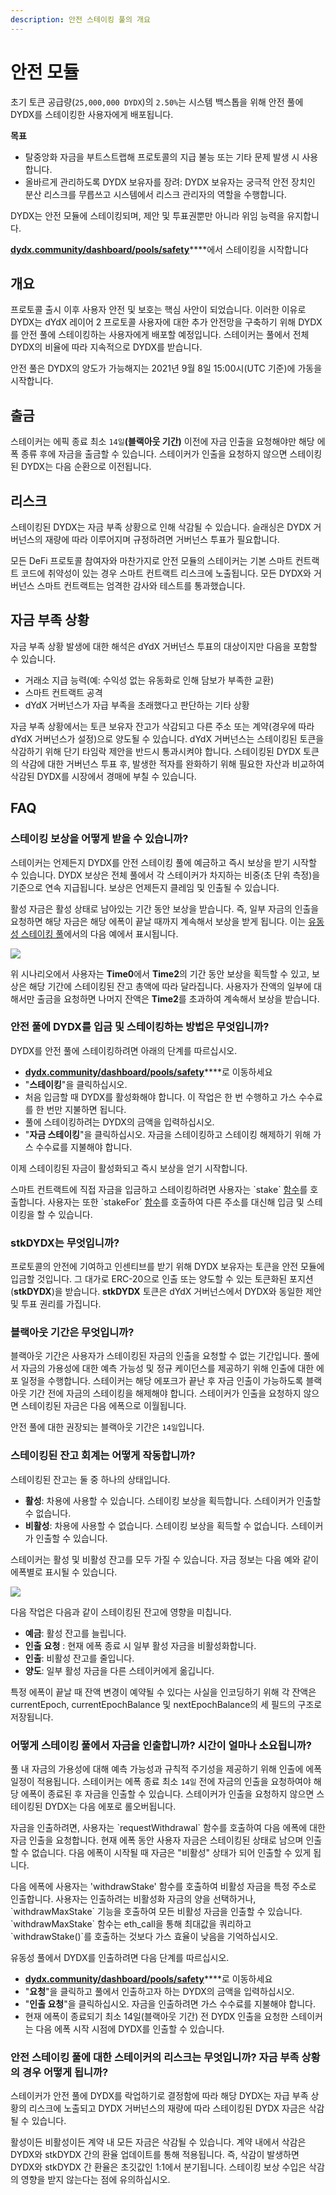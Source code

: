 ```yaml
---
description: 안전 스테이킹 풀의 개요
---
```


# 안전 모듈

초기 토큰 공급량(`25,000,000 DYDX`)의 `2.50%`는 시스템 백스톱을 위해 안전 풀에 DYDX를 스테이킹한 사용자에게 배포됩니다.

**목표**

* 탈중앙화 자금을 부트스트랩해 프로토콜의 지급 불능 또는 기타 문제 발생 시 사용합니다.
* 올바르게 관리하도록 DYDX 보유자를 장려: DYDX 보유자는 궁극적 안전 장치인 분산 리스크를 무릅쓰고 시스템에서 리스크 관리자의 역할을 수행합니다.

DYDX는 안전 모듈에 스테이킹되며, 제안 및 투표권뿐만 아니라 위임 능력을 유지합니다.

[**dydx.community/dashboard/pools/safety**](https://dydx.community/dashboard/pools/safety)****에서 스테이킹을 시작합니다

## 개요

프로토콜 출시 이후 사용자 안전 및 보호는 핵심 사안이 되었습니다. 이러한 이유로 DYDX는 dYdX 레이어 2 프로토콜 사용자에 대한 추가 안전망을 구축하기 위해 DYDX를 안전 풀에 스테이킹하는 사용자에게 배포할 예정입니다. 스테이커는 풀에서 전체 DYDX의 비율에 따라 지속적으로 DYDX를 받습니다.

안전 풀은 DYDX의 양도가 가능해지는 2021년 9월 8일 15:00시(UTC 기준)에 가동을 시작합니다.

## 출금

스테이커는 에픽 종료 최소 `14일`**(블랙아웃 기간)** 이전에 자금 인출을 요청해야만 해당 에폭 종류 후에 자금을 출금할 수 있습니다. 스테이커가 인출을 요청하지 않으면 스테이킹된 DYDX는 다음 순환으로 이전됩니다.

## 리스크

스테이킹된 DYDX는 자금 부족 상황으로 인해 삭감될 수 있습니다. 슬래싱은 DYDX 거버넌스의 재량에 따라 이루어지며 규정하려면 거버넌스 투표가 필요합니다.

모든 DeFi 프로토콜 참여자와 마찬가지로 안전 모듈의 스테이커는 기본 스마트 컨트랙트 코드에 취약성이 있는 경우 스마트 컨트랙트 리스크에 노출됩니다. 모든 DYDX와 거버넌스 스마트 컨트랙트는 엄격한 감사와 테스트를 통과했습니다.

## 자금 부족 상황

자금 부족 상황 발생에 대한 해석은 dYdX 거버넌스 투표의 대상이지만 다음을 포함할 수 있습니다.

* 거래소 지급 능력(예: 수익성 없는 유동화로 인해 담보가 부족한 교환)
* 스마트 컨트랙트 공격
* dYdX 거버넌스가 자급 부족을 초래했다고 판단하는 기타 상황

자금 부족 상황에서는 토큰 보유자 잔고가 삭감되고 다른 주소 또는 계약(경우에 따라 dYdX 거버넌스가 설정)으로 양도될 수 있습니다. dYdX 거버넌스는 스테이킹된 토큰을 삭감하기 위해 단기 타임락 제안을 반드시 통과시켜야 합니다. 스테이킹된 DYDX 토큰의 삭감에 대한 거버넌스 투표 후, 발생한 적자를 완화하기 위해 필요한 자산과 비교하여 삭감된 DYDX를 시장에서 경매에 부칠 수 있습니다.

## FAQ

### 스테이킹 보상을 어떻게 받을 수 있습니까?

스테이커는 언제든지 DYDX를 안전 스테이킹 풀에 예금하고 즉시 보상을 받기 시작할 수 있습니다. DYDX 보상은 전체 풀에서 각 스테이커가 차지하는 비중(초 단위 측정)을 기준으로 연속 지급됩니다. 보상은 언제든지 클레임 및 인출될 수 있습니다.

활성 자금은 활성 상태로 남아있는 기간 동안 보상을 받습니다. 즉, 일부 자금의 인출을 요청하면 해당 자금은 해당 에폭이 끝날 때까지 계속해서 보상을 받게 됩니다. 이는 [유동성 스테이킹 풀](https://docs.dydx.community/dydx-governance/staking-pools/liquidity-staking-pool)에서의 다음 예에서 표시됩니다.

![](<.. /.gitbook/assets/image (59).png>)

위 시나리오에서 사용자는 **Time0**에서 **Time2**의 기간 동안 보상을 획득할 수 있고, 보상은 해당 기간에 스테이킹된 잔고 총액에 따라 달라집니다. 사용자가 잔액의 일부에 대해서만 출금을 요청하면 나머지 잔액은 **Time2**를 초과하여 계속해서 보상을 받습니다.

### 안전 풀에 DYDX를 입금 및 스테이킹하는 방법은 무엇입니까?

DYDX를 안전 풀에 스테이킹하려면 아래의 단계를 따르십시오.

* [**dydx.community/dashboard/pools/safety**](https://dydx.community/dashboard/pools/safety)****로 이동하세요
* "**스테이킹**"을 클릭하십시오.
* 처음 입금할 때 DYDX를 활성화해야 합니다. 이 작업은 한 번 수행하고 가스 수수료를 한 번만 지불하면 됩니다.
* 풀에 스테이킹하려는 DYDX의 금액을 입력하십시오.
* "**자금 스테이킹**"을 클릭하십시오. 자금을 스테이킹하고 스테이킹 해제하기 위해 가스 수수료를 지불해야 합니다.

이제 스테이킹된 자금이 활성화되고 즉시 보상을 얻기 시작합니다.

스마트 컨트랙트에 직접 자금을 입금하고 스테이킹하려면 사용자는 \`stake\` [함수](https://github.com/dydxprotocol/governance-private/blob/2645927b44f517f51c84e35a00a1ee810300c13f/contracts/liquidity/v1/impl/LS1Staking.sol#L59)를 호출합니다. 사용자는 또한 \`stakeFor\` [함수](https://github.com/dydxprotocol/governance-private/blob/2645927b44f517f51c84e35a00a1ee810300c13f/contracts/liquidity/v1/impl/LS1Staking.sol#L64)를 호출하여 다른 주소를 대신해 입금 및 스테이킹을 할 수 있습니다.

### stkDYDX는 무엇입니까?

프로토콜의 안전에 기여하고 인센티브를 받기 위해 DYDX 보유자는 토큰을 안전 모듈에 입금할 것입니다. 그 대가로 ERC-20으로 인출 또는 양도할 수 있는 토큰화된 포지션(**stkDYDX**)을 받습니다. **stkDYDX** 토큰은 dYdX 거버넌스에서 DYDX와 동일한 제안 및 투표 권리를 가집니다.

### 블랙아웃 기간은 무엇입니까?

블랙아웃 기간은 사용자가 스테이킹된 자금의 인출을 요청할 수 없는 기간입니다. 풀에서 자금의 가용성에 대한 예측 가능성 및 정규 케이던스를 제공하기 위해 인출에 대한 에포 일정을 수행합니다. 스테이커는 해당 에포크가 끝난 후 자금 인출이 가능하도록 블랙아웃 기간 전에 자금의 스테이킹을 해제해야 합니다. 스테이커가 인출을 요청하지 않으면 스테이킹된 자금은 다음 에폭으로 이월됩니다.

안전 풀에 대한 권장되는 블랙아웃 기간은 `14일`입니다.

### 스테이킹된 잔고 회계는 어떻게 작동합니까?

스테이킹된 잔고는 둘 중 하나의 상태입니다.

* **활성**: 차용에 사용할 수 있습니다. 스테이킹 보상을 획득합니다. 스테이커가 인출할 수 없습니다.
* **비활성**: 차용에 사용할 수 없습니다. 스테이킹 보상을 획득할 수 없습니다. 스테이커가 인출할 수 있습니다.

스테이커는 활성 및 비활성 잔고를 모두 가질 수 있습니다. 자금 정보는 다음 예와 같이 에폭별로 표시될 수 있습니다.

![](<.. /.gitbook/assets/image (36).png>)

다음 작업은 다음과 같이 스테이킹된 잔고에 영향을 미칩니다.

* **예금**: 활성 잔고를 늘립니다.
* **인출** **요청** : 현재 에폭 종료 시 일부 활성 자금을 비활성화합니다.
* **인출**: 비활성 잔고를 줄입니다.
* **양도**: 일부 활성 자금을 다른 스테이커에게 옮깁니다.

특정 에폭이 끝날 때 잔액 변경이 예약될 수 있다는 사실을 인코딩하기 위해 각 잔액은 currentEpoch, currentEpochBalance 및 nextEpochBalance의 세 필드의 구조로 저장됩니다.

### 어떻게 스테이킹 풀에서 자금을 인출합니까? 시간이 얼마나 소요됩니까?

풀 내 자금의 가용성에 대해 예측 가능성과 규칙적 주기성을 제공하기 위해 인출에 에폭 일정이 적용됩니다. 스테이커는 에폭 종료 최소 `14일` 전에 자금의 인출을 요청하여야 해당 에폭이 종료된 후 자금을 인출할 수 있습니다. 스테이커가 인출을 요청하지 않으면 스테이킹된 DYDX는 다음 에포로 롤오버됩니다.

자금을 인출하려면, 사용자는 \`requestWithdrawal\` 함수를 호출하여 다음 에폭에 대한 자금 인출을 요청합니다. 현재 에폭 동안 사용자 자금은 스테이킹된 상태로 남으며 인출할 수 없습니다. 다음 에폭이 시작될 때 자금은 "비활성" 상태가 되어 인출할 수 있게 됩니다.

다음 에폭에 사용자는 \'withdrawStake\' 함수를 호출하여 비활성 자금을 특정 주소로 인출합니다. 사용자는 인출하려는 비활성화 자금의 양을 선택하거나, \`withdrawMaxStake\` 기능을 호출하여 모든 비활성 자금을 인출할 수 있습니다. \`withdrawMaxStake\` 함수는 eth\_call을 통해 최대값을 쿼리하고 \`withdrawStake()\`를 호출하는 것보다 가스 효율이 낮음을 기억하십시오.

유동성 풀에서 DYDX를 인출하려면 다음 단계를 따르십시오.

* [**dydx.community/dashboard/pools/safety**](https://dydx.community/dashboard/pools/safety)****로 이동하세요
* "**요청**"을 클릭하고 풀에서 인출하고자 하는 DYDX의 금액을 입력하십시오.
* "**인출 요청**"을 클릭하십시오. 자금을 인출하려면 가스 수수료를 지불해야 합니다.
* 현재 에폭이 종료되기 최소 14일\(블랙아웃 기간\) 전 DYDX 인출을 요청한 스테이커는 다음 에폭 시작 시점에 DYDX를 인출할 수 있습니다.

### 안전 스테이킹 풀에 대한 스테이커의 리스크는 무엇입니까? 자금 부족 상황의 경우 어떻게 됩니까?

스테이커가 안전 풀에 DYDX를 락업하기로 결정함에 따라 해당 DYDX는 자급 부족 상황의 리스크에 노출되고 DYDX 거버넌스의 재량에 따라 스테이킹된 DYDX 자금은 삭감될 수 있습니다.

활성이든 비활성이든 계약 내 모든 자금은 삭감될 수 있습니다. 계약 내에서 삭감은 DYDX와 stkDYDX 간의 환율 업데이트를 통해 적용됩니다. 즉, 삭감이 발생하면 DYDX와 stkDYDX 간 환율은 초깃값인 1:1에서 분기됩니다. 스테이킹 보상 수입은 삭감의 영향을 받지 않는다는 점에 유의하십시오.

